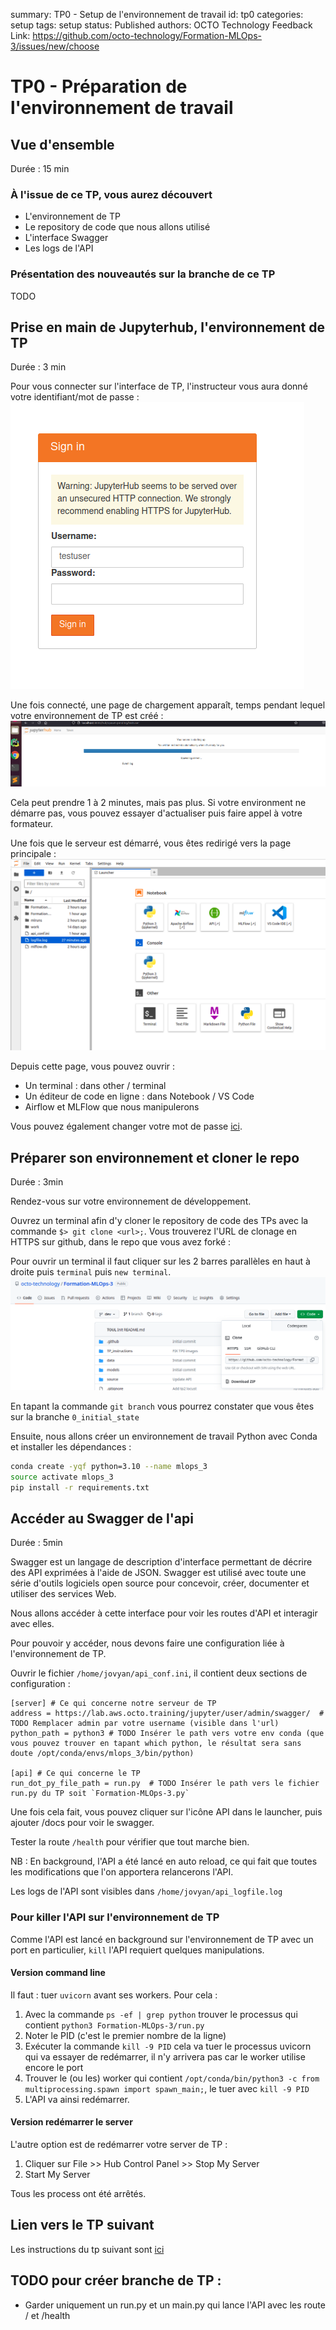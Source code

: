 summary: TP0 - Setup de l'environnement de travail
id: tp0
categories: setup
tags: setup
status: Published
authors: OCTO Technology
Feedback Link: https://github.com/octo-technology/Formation-MLOps-3/issues/new/choose

# TP0 - Préparation de l'environnement de travail

## Vue d'ensemble

Durée : 15 min

### À l'issue de ce TP, vous aurez découvert

- L'environnement de TP
- Le repository de code que nous allons utilisé
- L'interface Swagger
- Les logs de l'API

### Présentation des nouveautés sur la branche de ce TP

TODO

## Prise en main de Jupyterhub, l'environnement de TP

Durée : 3 min

Pour vous connecter sur l'interface de TP, l'instructeur vous aura donné votre identifiant/mot de passe :
![Connection](images/tp0/connection.png)

Une fois connecté, une page de chargement apparaît, temps pendant lequel votre environnement de TP est créé :
![StartingServer](images/tp0/starting_server.png)

Cela peut prendre 1 à 2 minutes, mais pas plus. Si votre environment ne démarre pas, vous pouvez essayer d'actualiser
puis faire appel à votre formateur.

Une fois que le serveur est démarré, vous êtes redirigé vers la page principale :
![HomePage](./images/tp0/homepage.png)

Depuis cette page, vous pouvez ouvrir :

- Un terminal : dans other / terminal
- Un éditeur de code en ligne : dans Notebook / VS Code
- Airflow et MLFlow que nous manipulerons

Vous pouvez également changer votre mot de passe [ici](https://lab.aws.octo.training/jupyter/hub/auth/change-password).

## Préparer son environnement et cloner le repo

Durée : 3min

Rendez-vous sur votre environnement de développement.

Ouvrez un terminal afin d'y cloner le repository de code des TPs avec la commande `$> git clone <url>;`.
Vous trouverez l'URL de clonage en HTTPS sur github, dans le repo que vous avez forké :

Pour ouvrir un terminal il faut cliquer sur les 2 barres parallèles en haut à droite puis `terminal`
puis `new terminal`.
![bouton clonage](./images/tp0/github-clone-button.png)

En tapant la commande `git branch` vous pourrez constater que vous êtes sur la branche `0_initial_state`

Ensuite, nous allons créer un environnement de travail Python avec Conda et installer les dépendances :

```bash
conda create -yqf python=3.10 --name mlops_3
source activate mlops_3
pip install -r requirements.txt
```

## Accéder au Swagger de l'api

Durée : 5min

Swagger est un langage de description d'interface permettant de décrire des API exprimées à l'aide de JSON. Swagger est
utilisé avec toute une série d'outils logiciels open source pour concevoir, créer, documenter et utiliser des services
Web.

Nous allons accéder à cette interface pour voir les routes d'API et interagir avec elles.

Pour pouvoir y accéder, nous devons faire une configuration liée à l'environnement de TP.

Ouvrir le fichier `/home/jovyan/api_conf.ini`, il contient deux sections de configuration :

```shell
[server] # Ce qui concerne notre serveur de TP
address = https://lab.aws.octo.training/jupyter/user/admin/swagger/  # TODO Remplacer admin par votre username (visible dans l'url)
python_path = python3 # TODO Insérer le path vers votre env conda (que vous pouvez trouver en tapant which python, le résultat sera sans doute /opt/conda/envs/mlops_3/bin/python)

[api] # Ce qui concerne le TP
run_dot_py_file_path = run.py  # TODO Insérer le path vers le fichier run.py du TP soit `Formation-MLOps-3.py`
```

Une fois cela fait, vous pouvez cliquer sur l'icône API dans le launcher, puis ajouter /docs pour voir le swagger.

Tester la route `/health` pour vérifier que tout marche bien.

NB : En background, l'API a été lancé en auto reload, ce qui fait que toutes les modifications que l'on apportera
relancerons l'API.

Les logs de l'API sont visibles dans `/home/jovyan/api_logfile.log`

### Pour killer l'API sur l'environnement de TP

Comme l'API est lancé en background sur l'environnement de TP avec un port en particulier, `kill` l'API requiert
quelques manipulations.

#### Version command line
Il faut : tuer `uvicorn` avant ses workers. Pour cela :

1. Avec la commande `ps -ef | grep python` trouver le processus qui contient `python3 Formation-MLOps-3/run.py`
2. Noter le PID (c'est le premier nombre de la ligne)
3. Exécuter la commande `kill -9 PID` cela va tuer le processus uvicorn qui va essayer de redémarrer, il n'y arrivera
   pas car le worker utilise encore le port
4. Trouver le (ou les) worker qui contient `/opt/conda/bin/python3 -c from multiprocessing.spawn import spawn_main;`, le
   tuer avec `kill -9 PID`
5. L'API va ainsi redémarrer.


#### Version redémarrer le server

L'autre option est de redémarrer votre server de TP :
1. Cliquer sur File >> Hub Control Panel >> Stop My Server
2. Start My Server

Tous les process ont été arrêtés.

## Lien vers le TP suivant

Les instructions du tp suivant sont [ici](https://octo-technology.github.io/Formation-MLOps-3/tp1#0)

## TODO pour créer branche de TP :

- Garder uniquement un run.py et un main.py qui lance l'API avec les route / et /health